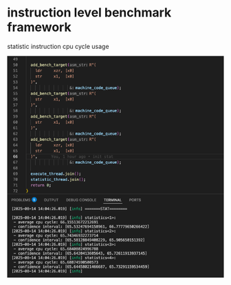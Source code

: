 # instruction level benchmark framework

statistic instruction cpu cycle usage

![](docs/SCR-20250814-mocf.png)

